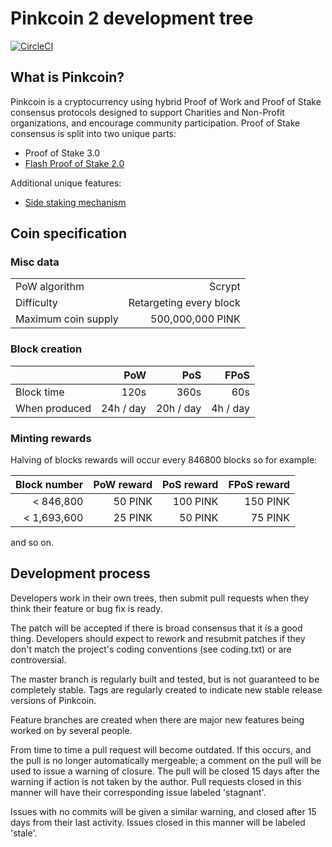 
Pinkcoin 2 development tree
===========================

[![CircleCI](https://circleci.com/gh/orignaux/Pink2-1.svg?style=svg)](https://circleci.com/gh/Pink2Dev/Pink2)

What is Pinkcoin?
-----------------

Pinkcoin is a cryptocurrency using hybrid Proof of Work and Proof of Stake consensus protocols designed to support Charities and Non-Profit organizations, and encourage community participation. Proof of Stake consensus is split into two unique parts:
- Proof of Stake 3.0 
- [Flash Proof of Stake 2.0](https://pinkcoin.gitbook.io/pinkcoin/faq/fpos-2.0)

Additional unique features:
- [Side staking mechanism](https://pinkcoin.gitbook.io/pinkcoin/guides/side-staking)

Coin specification
-------------

### Misc data ###

| | |
| :---   |      ---: |
| PoW algorithm | Scrypt |
| Difficulty | Retargeting every block |
| Maximum coin supply | 500,000,000 PINK |

### Block creation ###

|        | PoW | PoS | FPoS |
| :---   |---: |---: |---:  |
| Block time  | 120s | 360s | 60s |
| When produced | 24h / day | 20h / day | 4h / day |


### Minting rewards ###

Halving of blocks rewards will occur every 846800 blocks so for example:

| Block number | PoW reward | PoS reward | FPoS reward |
|---:|---:|---:|---:|
| <   846,800 | 50 PINK | 100 PINK | 150 PINK |
| < 1,693,600 | 25 PINK | 50 PINK | 75 PINK |

and so on.

Development process
-------------------

Developers work in their own trees, then submit pull requests when
they think their feature or bug fix is ready.

The patch will be accepted if there is broad consensus that it is a
good thing.  Developers should expect to rework and resubmit patches
if they don't match the project's coding conventions (see coding.txt)
or are controversial.

The master branch is regularly built and tested, but is not guaranteed
to be completely stable. Tags are regularly created to indicate new
stable release versions of Pinkcoin.

Feature branches are created when there are major new features being
worked on by several people.

From time to time a pull request will become outdated. If this occurs, and
the pull is no longer automatically mergeable; a comment on the pull will
be used to issue a warning of closure. The pull will be closed 15 days
after the warning if action is not taken by the author. Pull requests closed
in this manner will have their corresponding issue labeled 'stagnant'.

Issues with no commits will be given a similar warning, and closed after
15 days from their last activity. Issues closed in this manner will be 
labeled 'stale'.
